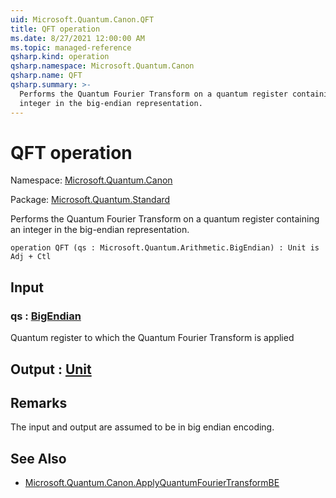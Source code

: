 ```yaml
---
uid: Microsoft.Quantum.Canon.QFT
title: QFT operation
ms.date: 8/27/2021 12:00:00 AM
ms.topic: managed-reference
qsharp.kind: operation
qsharp.namespace: Microsoft.Quantum.Canon
qsharp.name: QFT
qsharp.summary: >-
  Performs the Quantum Fourier Transform on a quantum register containing an
  integer in the big-endian representation.
---
```


# QFT operation

Namespace: [Microsoft.Quantum.Canon](xref:Microsoft.Quantum.Canon)

Package: [Microsoft.Quantum.Standard](https://nuget.org/packages/Microsoft.Quantum.Standard)


Performs the Quantum Fourier Transform on a quantum register containing aninteger in the big-endian representation.

```qsharp
operation QFT (qs : Microsoft.Quantum.Arithmetic.BigEndian) : Unit is Adj + Ctl
```


## Input

### qs : [BigEndian](xref:Microsoft.Quantum.Arithmetic.BigEndian)

Quantum register to which the Quantum Fourier Transform is applied



## Output : [Unit](xref:microsoft.quantum.qsharp.valueliterals#unit-literal)



## Remarks

The input and output are assumed to be in big endian encoding.

## See Also

- [Microsoft.Quantum.Canon.ApplyQuantumFourierTransformBE](xref:Microsoft.Quantum.Canon.ApplyQuantumFourierTransformBE)